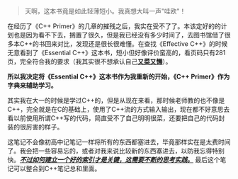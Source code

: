 

> 天啊，这本书竟是如此轻薄短小。我真想大叫一声"哇欧"！

在经历了《C++ Primer》的几章的摧残之后，我实在受不了了。本该定好的的计划也是因为看不下去，搁置了很久，但是我已经没有多少时间了，去图书馆借了很多本C++的书回来对比，发现还是很长很难懂。在查找《Effective C++》的时候无意看到了《Essential C++》这本书，短小但好像评价蛮高的，看页码只有281页，完全符合我的要求（我其实很不想承认自己<u>**又菜又懒**</u>）。

**所以我决定将《Essential C++》这本书作为我重新的开始，《C++ Primer》作为字典来辅助学习。**

其实我在大一的时候是学过C++的，但是从现在来看，那时候老师教的也不像是C++，完全就是在C的基础上，使用了C++流的方式输入输出，现在都不好意思去看以前使用所谓C++写的代码，简直受不了自己明明很菜，还要把自己的代码封装的很厉害的样子。

这笔记不会像初高中记笔记一样将所有的东西都塞进去，毕竟那样实在是太费时间了。我会把一些容易忘的，或者对我来说比较新的东西塞进去，以防我忘得特别快。<u>***不过如何建立一个好的索引才是关键，这需要不断的思考实践。***</u> 最后这个笔记可以整合到C++笔记总和里面。



